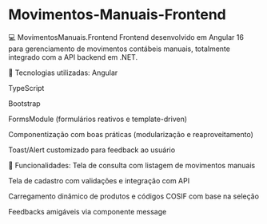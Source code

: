 # Movimentos-Manuais-Frontend
💻 MovimentosManuais.Frontend
Frontend desenvolvido em Angular 16 para gerenciamento de movimentos contábeis manuais, totalmente integrado com a API backend em .NET.

🧰 Tecnologias utilizadas:
Angular

TypeScript

Bootstrap 

FormsModule (formulários reativos e template-driven)

Componentização com boas práticas (modularização e reaproveitamento)

Toast/Alert customizado para feedback ao usuário

🎯 Funcionalidades:
Tela de consulta com listagem de movimentos manuais

Tela de cadastro com validações e integração com API

Carregamento dinâmico de produtos e códigos COSIF com base na seleção

Feedbacks amigáveis via componente message



